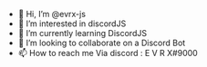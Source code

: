 - 👋 Hi, I’m @evrx-js
- 👀 I’m interested in discordJS
- 🌱 I’m currently learning DiscordJS
- 💞️ I’m looking to collaborate on a Discord Bot
- 📫 How to reach me Via discord : E V R X#9000

<!---
evrx-js/evrx-js is a ✨ special ✨ repository because its `README.md` (this file) appears on your GitHub profile.
You can click the Preview link to take a look at your changes.
--->
